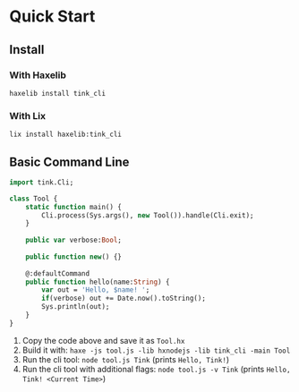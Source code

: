 # Quick Start

## Install

### With Haxelib

`haxelib install tink_cli`

### With Lix

`lix install haxelib:tink_cli`

## Basic Command Line

```haxe
import tink.Cli;

class Tool {
	static function main() {
		Cli.process(Sys.args(), new Tool()).handle(Cli.exit);
	}
	
	public var verbose:Bool;
	
	public function new() {}
	
	@:defaultCommand
	public function hello(name:String) {
		var out = 'Hello, $name! ';
		if(verbose) out += Date.now().toString();
		Sys.println(out);
	}
}
```

1. Copy the code above and save it as `Tool.hx`
1. Build it with: `haxe -js tool.js -lib hxnodejs -lib tink_cli -main Tool`
1. Run the cli tool: `node tool.js Tink` (prints `Hello, Tink!`)
1. Run the cli tool with additional flags: `node tool.js -v Tink` (prints `Hello, Tink! <Current Time>`)